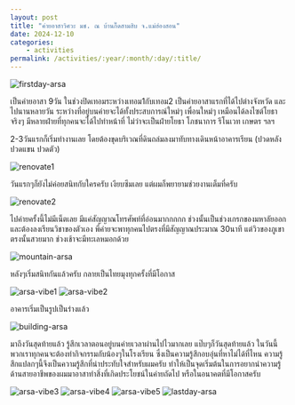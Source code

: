 ```yaml
---
layout: post
title: "ค่ายอาสาวิศวะ มช. ณ บ้านกึ๊ดสามสิบ จ.แม่ฮ่องสอน"
date: 2024-12-10
categories: 
    - activities
permalink: /activities/:year/:month/:day/:title/
---
```


<img src="https://raw.githubusercontent.com/nakaptan/natpakan_site/main/assets/firstday-arsa.jpeg" alt="firstday-arsa">

เป็นค่ายอาสา 9วัน ในช่วงปิดเทอมระหว่างเทอม1กับเทอม2 เป็นค่ายอาสาแรกที่ได้ไปต่างจังหวัด และไปนานหลายวัน ระหว่างที่อยู่บนค่ายจะได้ทั้งประสบการณ์ใหม่ๆ เพื่อนใหม่ๆ เหมือนได้ลงไซต์โยธาจริงๆ มีหลายฝ่ายที่ทุกคนจะได้ไปทำหน้าที่ ไม่ว่าจะเป็นฝ่ายโยธา โภชนาการ รีโนเวท เกษตร ฯลฯ

2-3วันแรกก็เริ่มทำงานเลย โดยต้องขุดบริเวณที่ดินถล่มลงมาทับทางเดินหน้าอาคารเรียน (ปวดหลัง ปวดแขน ปวดตัว)

<img src="https://raw.githubusercontent.com/nakaptan/natpakan_site/main/assets/renovate1.jpeg" alt="renovate1">

วันแรกๆก็ยังไม่ค่อยสนิทกับใครครับ เงียบซึมเลย แต่ผมก็พยายามช่วยงานเต็มที่ครับ

<img src="https://raw.githubusercontent.com/nakaptan/natpakan_site/main/assets/renovate2.jpeg" alt="renovate2">

ไปค่ายครั้งนี้ไม่มีเน็ตเลย มีแค่สัญญาณโทรศัพท์ที่อ่อนมากกกกก ช่วงนั้นเป็นช่วงเกรกของมหาลัยออกและต้องลงเรียนวิชาของตัวเอง พี่ค่ายจะพาทุกคนไปตรงที่มีสัญญาณประมาณ 30นาที แต่วิวของภูเขาตรงนั้นสวยมาก ช่วงเช้าจะมีทะเลหมอกด้วย

<img src="https://raw.githubusercontent.com/nakaptan/natpakan_site/main/assets/mountain-arsa.jpg" alt="mountain-arsa">

หลังๆเริ่มสนิทกันแล้วครับ กลายเป็นไทยมุงทุกครั้งที่มีโอกาส

<img src="https://raw.githubusercontent.com/nakaptan/natpakan_site/main/assets/arsa-vibe1.jpeg" alt="arsa-vibe1">

<img src="https://raw.githubusercontent.com/nakaptan/natpakan_site/main/assets/arsa-vibe2.jpeg" alt="arsa-vibe2">

อาคารเริ่มเป็นรูปเป็นร่างแล้ว

<img src="https://raw.githubusercontent.com/nakaptan/natpakan_site/main/assets/building-arsa.jpg" alt="building-arsa">

มาถึงวันสุดท้ายแล้ว รู้สึกเวลาตอนอยู่บนค่ายเวลาผ่านไปไวมากเลย แป๊บๆก็วันสุดท้ายแล้ว ในวันนี้พวกเราทุกคนจะต้องทำกิจกรรมกับน้องๆในโรงเรียน ซึ่งเป็นความรู้สึกอบอุ่นที่หาไม่ได้ที่ไหน ความรู้สึกแปลกๆนี้จึงเป็นความรู้สึกที่น่าประทับใจสำหรับผมครับ ทำให้เป็นจุดเริ่มต้นในการอยากนำความรู้ด้านสายอาชีพของผมมาอาสาทำสิ่งที่เกิดประโยชน์ในค่ายถัดไป หรือในอนาคตที่มีโอกาสครับ

<img src="https://raw.githubusercontent.com/nakaptan/natpakan_site/main/assets/arsa-vibe3.jpeg" alt="arsa-vibe3">

<img src="https://raw.githubusercontent.com/nakaptan/natpakan_site/main/assets/arsa-vibe4.jpeg" alt="arsa-vibe4">

<img src="https://raw.githubusercontent.com/nakaptan/natpakan_site/main/assets/arsa-vibe5.jpeg" alt="arsa-vibe5">

<img src="https://raw.githubusercontent.com/nakaptan/natpakan_site/main/assets/lastday-arsa.jpg" alt="lastday-arsa">